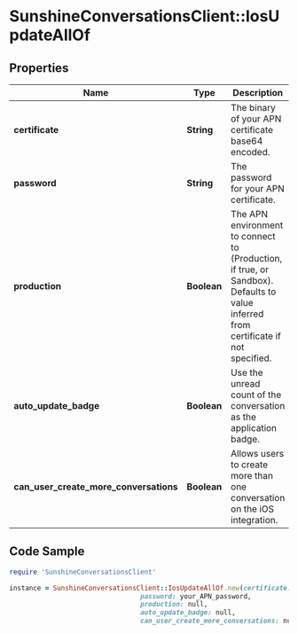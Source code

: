 # SunshineConversationsClient::IosUpdateAllOf

## Properties

Name | Type | Description | Notes
------------ | ------------- | ------------- | -------------
**certificate** | **String** | The binary of your APN certificate base64 encoded. | [optional] 
**password** | **String** | The password for your APN certificate. | [optional] 
**production** | **Boolean** | The APN environment to connect to (Production, if true, or Sandbox). Defaults to value inferred from certificate if not specified. | [optional] 
**auto_update_badge** | **Boolean** | Use the unread count of the conversation as the application badge. | [optional] 
**can_user_create_more_conversations** | **Boolean** | Allows users to create more than one conversation on the iOS integration. | [optional] 

## Code Sample

```ruby
require 'SunshineConversationsClient'

instance = SunshineConversationsClient::IosUpdateAllOf.new(certificate: your_APN_certificate,
                                 password: your_APN_password,
                                 production: null,
                                 auto_update_badge: null,
                                 can_user_create_more_conversations: null)
```


